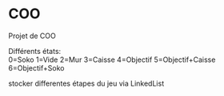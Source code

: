 # COO
Projet de COO 

Différents états:             
0=Soko
1=Vide
2=Mur
3=Caisse
4=Objectif
5=Objectif+Caisse
6=Objectif+Soko

stocker differentes étapes du jeu via LinkedList 

